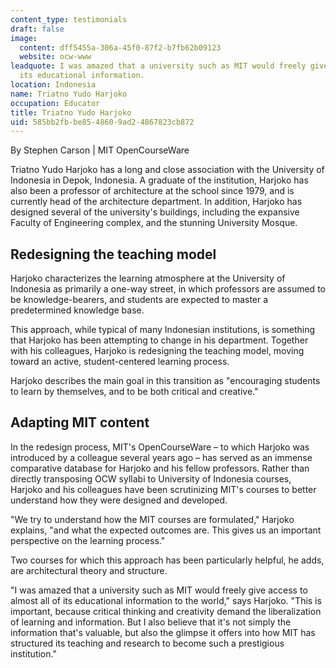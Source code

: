 ```yaml
---
content_type: testimonials
draft: false
image:
  content: dff5455a-306a-45f0-87f2-b7fb62b09123
  website: ocw-www
leadquote: I was amazed that a university such as MIT would freely give access to
  its educational information.
location: Indonesia
name: Triatno Yudo Harjoko
occupation: Educator
title: Triatno Yudo Harjoko
uid: 585bb2fb-be85-4860-9ad2-4867823cb872
---
```

By Stephen Carson | MIT OpenCourseWare

Triatno Yudo Harjoko has a long and close association with the University of Indonesia in Depok, Indonesia. A graduate of the institution, Harjoko has also been a professor of architecture at the school since 1979, and is currently head of the architecture department. In addition, Harjoko has designed several of the university's buildings, including the expansive Faculty of Engineering complex, and the stunning University Mosque.

## Redesigning the teaching model

Harjoko characterizes the learning atmosphere at the University of Indonesia as primarily a one-way street, in which professors are assumed to be knowledge-bearers, and students are expected to master a predetermined knowledge base.

This approach, while typical of many Indonesian institutions, is something that Harjoko has been attempting to change in his department. Together with his colleagues, Harjoko is redesigning the teaching model, moving toward an active, student-centered learning process.

Harjoko describes the main goal in this transition as "encouraging students to learn by themselves, and to be both critical and creative."

## Adapting MIT content

In the redesign process, MIT's OpenCourseWare – to which Harjoko was introduced by a colleague several years ago – has served as an immense comparative database for Harjoko and his fellow professors. Rather than directly transposing OCW syllabi to University of Indonesia courses, Harjoko and his colleagues have been scrutinizing MIT's courses to better understand how they were designed and developed.

"We try to understand how the MIT courses are formulated," Harjoko explains, "and what the expected outcomes are. This gives us an important perspective on the learning process."

Two courses for which this approach has been particularly helpful, he adds, are architectural theory and structure.

"I was amazed that a university such as MIT would freely give access to almost all of its educational information to the world," says Harjoko. "This is important, because critical thinking and creativity demand the liberalization of learning and information. But I also believe that it's not simply the information that's valuable, but also the glimpse it offers into how MIT has structured its teaching and research to become such a prestigious institution."